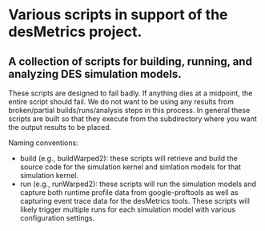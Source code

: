 
# Various scripts in support of the desMetrics project.

## A collection of scripts for building, running, and analyzing DES simulation models.

These scripts are designed to fail badly.  If anything dies at a midpoint, the entire script should
fail.  We do not want to be using any results from broken/partial builds/runs/analysis steps in this
process.  In general these scripts are built so that they execute from the subdirectory where you
want the output results to be placed.  

Naming conventions:
  * build<toolName> (e.g., buildWarped2): these scripts will retrieve and build the source code for
    the simulation kernel and simlation models for that simulation kernel.
  * run<toolName> (e.g., runWarped2): these scripts will run the simulation models and capture both
    runtime profile data from google-proftools as well as capturing event trace data for the
    desMetrics tools.  These scripts will likely trigger multiple runs for each simulation model
    with various configuration settings.


